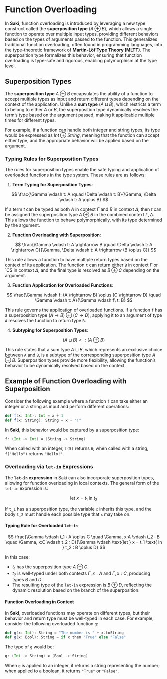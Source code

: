 # Function Overloading

In **Saki**, function overloading is introduced by leveraging a new type construct called the **superposition type** ($A \oplus B$), which allows a single function to operate over multiple input types, providing different behaviors based on the types of arguments passed to the function. This generalizes traditional function overloading, often found in programming languages, into the type-theoretic framework of **Martin-Löf Type Theory (MLTT)**. The superposition type formalizes this behavior, ensuring that function overloading is type-safe and rigorous, enabling polymorphism at the type level.

## Superposition Types

The **superposition type** $A \oplus B$ encapsulates the ability of a function to accept multiple types as input and return different types depending on the context of the application. Unlike a **sum type** ($A \sqcup B$), which restricts a term to belong to either $A$ or $B$, the superposition type dynamically resolves the term’s type based on the argument passed, making it applicable multiple times for different types.

For example, if a function can handle both integer and string types, its type would be expressed as $Int \oplus String$, meaning that the function can accept either type, and the appropriate behavior will be applied based on the argument.

### Typing Rules for Superposition Types

The rules for superposition types enable the safe typing and application of overloaded functions in the type system. These rules are as follows:

1. **Term Typing for Superposition Types**:

$$
\frac{\Gamma \vdash t: A \quad \Delta \vdash t: B}{\Gamma, \Delta \vdash t: A \oplus B}
$$

If a term $t$ can be typed as both $A$ in context $\Gamma$ and $B$ in context $\Delta$, then $t$ can be assigned the superposition type $A \oplus B$ in the combined context $\Gamma, \Delta$. This allows the function to behave polymorphically, with its type determined by the argument.

2. **Function Overloading with Superposition**:

$$
\frac{\Gamma \vdash t: A \rightarrow B \quad \Delta \vdash t: A \rightarrow C}{\Gamma, \Delta \vdash t: A \rightarrow (B \oplus C)}
$$

This rule allows a function to have multiple return types based on the context of its application. The function `t` can return either `B` in context $\Gamma$ or `C$ in context $\Delta$, and the final type is resolved as $B \oplus C$ depending on the argument.

3. **Function Application for Overloaded Functions**:

$$
\frac{\Gamma \vdash f: (A \rightarrow B) \oplus (C \rightarrow D) \quad \Gamma \vdash t: A}{\Gamma \vdash f\ t: B}
$$

This rule governs the application of overloaded functions. If a function `f` has a superposition type $(A \rightarrow B) \oplus (C \rightarrow D)$, applying it to an argument of type `A` resolves the function to return type `B`.

4. **Subtyping for Superposition Types**:

$$
(A \sqcup B) <: (A \oplus B)
$$

This rule states that a sum type $A \sqcup B$, which represents an exclusive choice between `A` and `B`, is a subtype of the corresponding superposition type $A \oplus B$. Superposition types provide more flexibility, allowing the function’s behavior to be dynamically resolved based on the context.

## Example of Function Overloading with Superposition

Consider the following example where a function `f` can take either an integer or a string as input and perform different operations:

```scala
def f(x: Int): Int = x + 1
def f(x: String): String = x + "!"
```

In **Saki**, this behavior would be captured by a superposition type:

```scala
f: (Int -> Int) ⊕ (String -> String)
```

When called with an integer, `f(5)` returns `6`; when called with a string, `f("Hello")` returns `"Hello!"`.

### Overloading via `let-in` Expressions

The **`let-in` expression** in Saki can also incorporate superposition types, allowing for function overloading in local contexts. The general form of the `let-in` expression is:

$$
\text{let } x = t_1 \text{ in } t_2
$$

If `t_1` has a superposition type, the variable `x` inherits this type, and the body `t_2` must handle each possible type that `x` may take on.

#### Typing Rule for Overloaded `let-in`

$$
\frac{\Gamma \vdash t_1 : A \oplus C \quad \Gamma, x:A \vdash t_2 : B \quad \Gamma, x:C \vdash t_2 : D}{\Gamma \vdash \text{let } x = t_1 \text{ in } t_2 : B \oplus D}
$$

In this case:

- $t_1$ has the superposition type $A \oplus C$.
- $t_2$ is well-typed under both contexts $\Gamma, x:A$ and $\Gamma, x:C$, producing types $B$ and $D$.
- The resulting type of the `let-in` expression is $B \oplus D$, reflecting the dynamic resolution based on the branch of the superposition.

#### Function Overloading in Context

In **Saki**, overloaded functions may operate on different types, but their behavior and return type must be well-typed in each case. For example, consider the following overloaded function `g`:

```scala
def g(x: Int): String = "The number is " + x.toString
def g(x: Bool): String = if x then "True" else "False"
```

The type of `g` would be:

```scala
g: (Int -> String) ⊕ (Bool -> String)
```

When `g` is applied to an integer, it returns a string representing the number; when applied to a boolean, it returns `"True"` or `"False"`.

